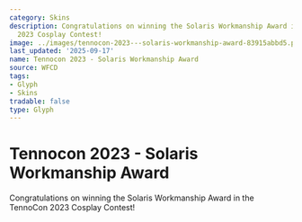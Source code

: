 ```yaml
---
category: Skins
description: Congratulations on winning the Solaris Workmanship Award in the TennoCon
  2023 Cosplay Contest!
image: ../images/tennocon-2023---solaris-workmanship-award-83915abbd5.png
last_updated: '2025-09-17'
name: Tennocon 2023 - Solaris Workmanship Award
source: WFCD
tags:
- Glyph
- Skins
tradable: false
type: Glyph
---
```


# Tennocon 2023 - Solaris Workmanship Award

Congratulations on winning the Solaris Workmanship Award in the TennoCon 2023 Cosplay Contest!

